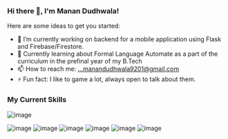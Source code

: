### Hi there 👋, I'm Manan Dudhwala!


Here are some ideas to get you started:

- 🔭 I’m currently working on backend for a mobile application using Flask and Firebase/Firestore.
- 🌱 Currently learning about Formal Language Automate as a part of the curriculum in the prefinal year of my B.Tech
- 📫 How to reach me: ...manandudhwala9201@gmail.com
- ⚡ Fun fact: I like to game a lot, always open to talk about them.

### My Current Skills
![image](https://user-images.githubusercontent.com/43292298/134811070-91c3ae38-6fdc-49ac-9039-801f92303361.png)

![image](https://user-images.githubusercontent.com/43292298/134810945-b8a7aafa-ccc1-4de7-910d-325269d06b3f.png)
![image](https://user-images.githubusercontent.com/43292298/134810952-ceb3c3f4-0280-43c6-830e-2f5bf47f3661.png)
![image](https://user-images.githubusercontent.com/43292298/134810968-732a7c30-2833-4bb8-8d41-b81546d8fb78.png)
![image](https://user-images.githubusercontent.com/43292298/134810973-6a3583b0-7353-4604-9f44-4fc9c8d44668.png)
![image](https://user-images.githubusercontent.com/43292298/134810980-88aff00e-b254-4927-9f25-83df0b9c28aa.png)
![image](https://user-images.githubusercontent.com/43292298/134810991-cfc89171-80f1-487a-9ee8-ece2a4779489.png)




